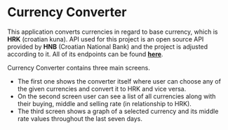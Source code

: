 Currency Converter
===

This application converts currencies in regard to base currency, which is **HRK** (croatian kuna).
API used for this project is an open source API provided by **HNB** (Croatian National Bank) and the project is adjusted according to it.
All of its endpoints can be found **[here](http://api.hnb.hr/)**.

Currency Converter contains three main screens.

* The first one shows the converter itself where user can choose any of the given currencies and convert it to HRK and vice versa.
* On the second screen user can see a list of all currencies along with their buying, middle and selling rate (in relationship to HRK).
* The third screen shows a graph of a selected currency and its middle rate values throughout the last seven days.